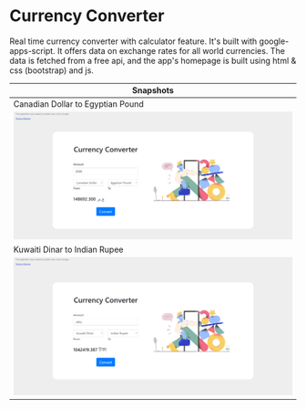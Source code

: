# Currency Converter

Real time currency converter with calculator feature. It's built with
google-apps-script. It offers data on exchange rates for all world currencies.
The data is fetched from a free api, and the app's homepage is built using html
& css (bootstrap) and js.

| Snapshots                                                                       |
| ------------------------------------------------------------------------------- |
| Canadian Dollar to Egyptian Pound                                               |
| ![Canadian Dollar to Egyption Pound](snapshot/currency-converter-snapshot1.png) |
| Kuwaiti Dinar to Indian Rupee                                                   |
| ![Kuwaiti Dinar to Indian Rupee](snapshot/currency-converter-snapshot2.png)     |
